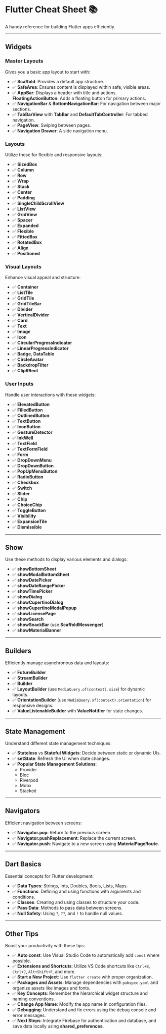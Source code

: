 
# Flutter Cheat Sheet 📚

A handy reference for building Flutter apps efficiently.

---

## Widgets

### **Master Layouts**
Gives you a basic app layout to start with:
- ✅ **Scaffold**: Provides a default app structure.
- ✅ **SafeArea**: Ensures content is displayed within safe, visible areas.
- ✅ **AppBar**: Displays a header with title and actions.  
  **FloatingActionButton**: Adds a floating button for primary actions.
- ✅ **NavigationBar** & **BottomNavigationBar**: For navigation between major sections.
- ✅ **TabBarView** with **TabBar** and **DefaultTabController**: For tabbed navigation.
- ✅ **PageView**: Swiping between pages.
- ✅ **Navigation Drawer**: A side navigation menu.

### **Layouts**
Utilize these for flexible and responsive layouts:
- ✅ **SizedBox**
- ✅ **Column**
- ✅ **Row**
- ✅ **Wrap**
- ✅ **Stack**
- ✅ **Center**
- ✅ **Padding**
- ✅ **SingleChildScrollView**
- ✅ **ListView**
- ✅ **GridView**
- ✅ **Spacer**
- ✅ **Expanded**
- ✅ **Flexible**
- ✅ **FittedBox**
- ✅ **RotatedBox**
- ✅ **Align**
- ✅ **Positioned**

### **Visual Layouts**
Enhance visual appeal and structure:
- ✅ **Container**
- ✅ **ListTile**
- ✅ **GridTile**
- ✅ **GridTileBar**
- ✅ **Divider**
- ✅ **VerticalDivider**
- ✅ **Card**
- ✅ **Text**
- ✅ **Image**
- ✅ **Icon**
- ✅ **CircularProgressIndicator**
- ✅ **LinearProgressIndicator**
- ✅ **Badge**, **DataTable**
- ✅ **CircleAvatar**
- ✅ **BackdropFilter**
- ✅ **ClipRRect**

### **User Inputs**
Handle user interactions with these widgets:
- ✅ **ElevatedButton**
- ✅ **FilledButton**
- ✅ **OutlinedButton**
- ✅ **TextButton**
- ✅ **IconButton**
- ✅ **GestureDetector**
- ✅ **InkWell**
- ✅ **TextField**
- ✅ **TextFormField**
- ✅ **Form**
- ✅ **DropDownMenu**
- ✅ **DropDownButton**
- ✅ **PopUpMenuButton**
- ✅ **RadioButton**
- ✅ **Checkbox**
- ✅ **Switch**
- ✅ **Slider**
- ✅ **Chip**
- ✅ **ChoiceChip**
- ✅ **ToggleButton**
- ✅ **Visibility**
- ✅ **ExpansionTile**
- ✅ **Dismissible**

---

## Show
Use these methods to display various elements and dialogs:
- ✅ **showBottomSheet**
- ✅ **showModalBottomSheet**
- ✅ **showDatePicker**
- ✅ **showDateRangePicker**
- ✅ **showTimePicker**
- ✅ **showDialog**
- ✅ **showCupertinoDialog**
- ✅ **showCupertinoModalPopup**
- ✅ **showLicensePage**
- ✅ **showSearch**
- ✅ **showSnackBar** (use **ScaffoldMessenger**)
- ✅ **showMaterialBanner**

---

## Builders
Efficiently manage asynchronous data and layouts:
- ✅ **FutureBuilder**
- ✅ **StreamBuilder**
- ✅ **Builder**
- ✅ **LayoutBuilder** (use `MediaQuery.of(context).size`) for dynamic layouts.
- ✅ **OrientationBuilder** (use `MediaQuery.of(context).orientation`) for responsive designs.
- ✅ **ValueListenableBuilder** with **ValueNotifier** for state changes.

---

## State Management
Understand different state management techniques:
- ✅ **Stateless** vs **Stateful Widgets**: Decide between static or dynamic UIs.
- ✅ **setState**: Refresh the UI when state changes.
- ✅ **Popular State Management Solutions**:  
  - Provider  
  - Bloc
  - Riverpod
  - Mobx
  - Stacked

---

## Navigators
Efficient navigation between screens:
- ✅ **Navigator.pop**: Return to the previous screen.
- ✅ **Navigator.pushReplacement**: Replace the current screen.
- ✅ **Navigator.push**: Navigate to a new screen using **MaterialPageRoute**.

---

## Dart Basics
Essential concepts for Flutter development:
- ✅ **Data Types**: Strings, Ints, Doubles, Bools, Lists, Maps.
- ✅ **Functions**: Defining and using functions with arguments and conditions.
- ✅ **Classes**: Creating and using classes to structure your code.
- ✅ **Pass Data**: Methods to pass data between screens.
- ✅ **Null Safety**: Using `?`, `??`, and `!` to handle null values.

---

## Other Tips
Boost your productivity with these tips:
- ✅ **Auto const**: Use Visual Studio Code to automatically add `const` where possible.
- ✅ **Extensions and Shortcuts**: Utilize VS Code shortcuts like `Ctrl+B`, `Ctrl+J`, `Alt+Shift+F`, and more.
- ✅ **Start a New Project**: Use `flutter create` with proper organization.
- ✅ **Packages and Assets**: Manage dependencies with `pubspec.yaml` and organize assets like images and fonts.
- ✅ **Key Concepts**: Remember the hierarchical widget structure and naming conventions.
- ✅ **Change App Name**: Modify the app name in configuration files.
- ✅ **Debugging**: Understand and fix errors using the debug console and error messages.
- ✅ **Next Steps**: Integrate Firebase for authentication and database, and save data locally using **shared_preferences**.

